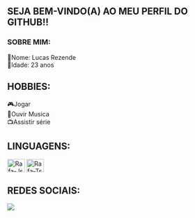 ## SEJA BEM-VINDO(A) AO MEU PERFIL DO GITHUB!!

### SOBRE MIM:
📌Nome: Lucas Rezende<br/>
📌Idade: 23 anos
<div style="display: inline_block">
  <div> 
    
## HOBBIES:
🎮Jogar<br/>
🎵Ouvir Musica<br/>
📺Assistir série
  <div> 
    
## LINGUAGENS:
  <div> 
  <img align="center" alt="Rafa-Js" height="30" width="40" src="https://img.shields.io/badge/Java-ED8B00?style=for-the-badge&logo=java&logoColor=white">
  <img align="center" alt="Rafa-Ts" height="30" width="40" src="https://img.shields.io/badge/C-00599C?style=for-the-badge&logo=c&logoColor=white">
  <div> 
    
## REDES SOCIAIS:
  </div> 
  
  <a href="https://www.instagram.com/lucas_rezendd/" target="_blank"><img src="https://img.shields.io/badge/-Instagram-%23E4405F?style=for-the-badge&logo=instagram&logoColor=white" target="_blank"></a>
  <div> 
